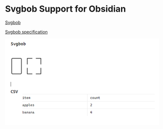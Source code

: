 # Svgbob Support for Obsidian

[Svgbob](https://github.com/ivanceras/svgbob)

[Svgbob specification](https://ivanceras.github.io/content/Svgbob/Specification.html)

![demo](demo.png)
